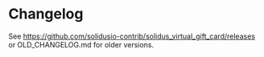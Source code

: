 # Changelog

See https://github.com/solidusio-contrib/solidus_virtual_gift_card/releases or OLD_CHANGELOG.md for older versions.
